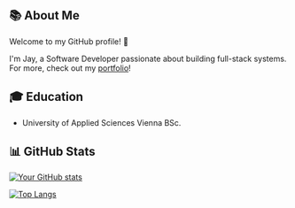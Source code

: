 ## 📚 About Me

Welcome to my GitHub profile! 👋

I'm Jay, a Software Developer passionate about building full-stack systems. For more, check out my [portfolio](https://jayq97.github.io/)!

## 🎓 Education

- University of Applied Sciences Vienna BSc.

## 📊 GitHub Stats

[![Your GitHub stats](https://github-readme-stats.vercel.app/api?username=jayq97&show_icons=true&theme=tokyonight)](https://github.com/anuraghazra/github-readme-stats)

[![Top Langs](https://github-readme-stats.vercel.app/api/top-langs/?username=jayq97&layout=compact&theme=tokyonight)](https://github.com/anuraghazra/github-readme-stats)
